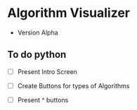 # Algorithm Visualizer

- Version Alpha

## To do python

- [ ] Present Intro Screen
- [ ] Create Buttons for types of Algorithms
- [ ] Present ^ buttons

